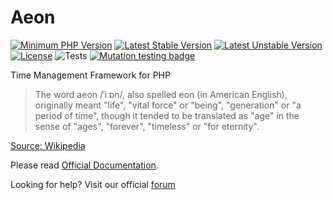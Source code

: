 # Aeon 

[![Minimum PHP Version](https://img.shields.io/badge/php-%3E%3D%207.4-8892BF.svg)](https://php.net/)
[![Latest Stable Version](https://poser.pugx.org/aeon-php/retry/v)](//packagist.org/packages/aeon-php/retry)
[![Latest Unstable Version](https://poser.pugx.org/aeon-php/retry/v/unstable)](//packagist.org/packages/aeon-php/retry)
[![License](https://poser.pugx.org/aeon-php/retry/license)](//packagist.org/packages/aeon-php/retry)
![Tests](https://github.com/aeon-php/retry/workflows/Tests/badge.svg?branch=1.x) 
[![Mutation testing badge](https://img.shields.io/endpoint?style=flat&url=https%3A%2F%2Fbadge-api.stryker-mutator.io%2Fgithub.com%2Faeon-php%2Fretry%2F1.x)](https://dashboard.stryker-mutator.io/reports/github.com/aeon-php/retry/1.x)

Time Management Framework for PHP

> The word aeon /ˈiːɒn/, also spelled eon (in American English), originally meant "life", "vital force" or "being", 
> "generation" or "a period of time", though it tended to be translated as "age" in the sense of "ages", "forever", 
> "timeless" or "for eternity".

[Source: Wikipedia](https://en.wikipedia.org/wiki/Aeon) 

Please read [Official Documentation](https://aeon-php.org/docs/retry).

Looking for help? Visit our official [forum](https://forum.aeon-php.org)
